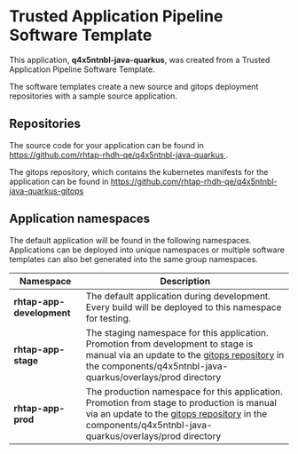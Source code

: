 # Trusted Application Pipeline Software Template

This application, **q4x5ntnbl-java-quarkus**, was created from a Trusted Application Pipeline Software Template.

The software templates create a new source and gitops deployment repositories with a sample source application. 

## Repositories

The source code for your application can be found in [https://github.com/rhtap-rhdh-qe/q4x5ntnbl-java-quarkus ](https://github.com/rhtap-rhdh-qe/q4x5ntnbl-java-quarkus ).
 
The gitops repository, which contains the kubernetes manifests for the application can be found in 
[https://github.com/rhtap-rhdh-qe/q4x5ntnbl-java-quarkus-gitops ](https://github.com/rhtap-rhdh-qe/q4x5ntnbl-java-quarkus-gitops ) 

## Application namespaces 

The default application will be found in the following namespaces. Applications can be deployed into unique namespaces or multiple software templates can also bet generated into the same group namespaces.  

|  Namespace   |  Description   |  
| -------- | -------- |   
| **rhtap-app-development** | The default application during development. Every build will be deployed to this namespace for testing. | 
| **rhtap-app-stage** | The staging namespace for this application. Promotion from development to stage is manual via an update to the [gitops repository](https://github.com/rhtap-rhdh-qe/q4x5ntnbl-java-quarkus-gitops ) in the components/q4x5ntnbl-java-quarkus/overlays/prod directory |  
| **rhtap-app-prod** | The production namespace for this application. Promotion from stage to production is manual via an update to the [gitops repository](https://github.com/rhtap-rhdh-qe/q4x5ntnbl-java-quarkus-gitops ) in the components/q4x5ntnbl-java-quarkus/overlays/prod directory | 
